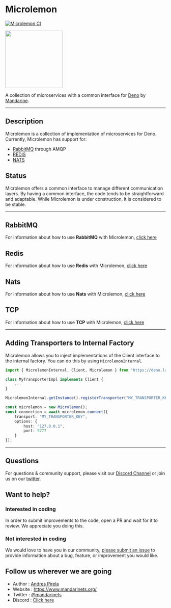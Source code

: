 # Microlemon
[![Microlemon CI](https://github.com/mandarineorg/microlemon/workflows/Unit%20Tests/badge.svg)](https://github.com/mandarineorg/microlemon)

<img src="https://www.mandarinets.org/assets/images/full-logo-simple.svg" width="180" height="180" />

A collection of microservices with a common interface for [Deno](https://deno.land) by [Mandarine](https://deno.land/x/mandarinets).

------------

## Description
Microlemon is a collection of implementation of microservices for Deno. Currently, Microlemon has support for:
- [RabbitMQ](https://www.rabbitmq.com/) through AMQP
- [REDIS](https://redis.io/)
- [NATS](https://nats.io/)

## Status
Microlemon offers a common interface to manage different communication layers. By having a common interface, the code tends to be straightforward and adaptable. While Microlemon is under construction, it is considered to be stable.

--------------

## RabbitMQ
For information about how to use **RabbitMQ** with Microlemon, [click here](https://github.com/mandarineorg/microlemon/blob/main/src/clients/amqp/README.md)  

## Redis
For information about how to use **Redis** with Microlemon, [click here](https://github.com/mandarineorg/microlemon/blob/main/src/clients/redis/README.md)  

## Nats
For information about how to use **Nats** with Microlemon, [click here](https://github.com/mandarineorg/microlemon/blob/main/src/clients/nats/README.md)  

## TCP
For information about how to use **TCP** with Microlemon, [click here](https://github.com/mandarineorg/microlemon/blob/main/src/clients/tcp/README.md)  

--------------

## Adding Transporters to Internal Factory

Microlemon allows you to inject implementations of the Client interface to the internal factory. You can do this by using `MicrolemonInternal`.

```typescript
import { MicrolemonInternal, Client, Microlemon } from "https://deno.land/x/microlemon@v2.0.0/mod.ts";

class MyTransporterImpl implements Client {
    ...
}

MicrolemonInternal.getInstance().registerTransporter("MY_TRANSPORTER_KEY", MyTransporterImpl);

const microlemon = new Microlemon();
const connection = await microlemon.connect({
    transport: "MY_TRANSPORTER_KEY",
    options: {
        host: "127.0.0.1",
        port: 9777
    }
});
```
--------------


## Questions
For questions & community support, please visit our [Discord Channel](https://discord.gg/qs72byB) or join us on our [twitter](https://twitter.com/mandarinets).

## Want to help?
### Interested in coding
In order to submit improvements to the code, open a PR and wait for it to review. We appreciate you doing this.
### Not interested in coding
We would love to have you in our community, [please submit an issue](https://github.com/mandarineorg/microlemon/issues) to provide information about a bug, feature, or improvement you would like.

## Follow us wherever we are going
- Author : [Andres Pirela](https://twitter.com/andreestech)
- Website : https://www.mandarinets.org/
- Twitter : [@mandarinets](https://twitter.com/mandarinets)
- Discord : [Click here](https://discord.gg/qs72byB)